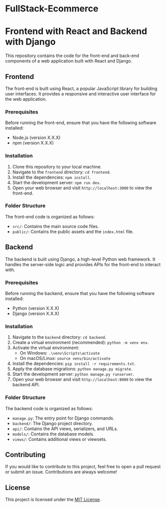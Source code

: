 # FullStack-Ecommerce
# Frontend with React and Backend with Django

This repository contains the code for the front-end and back-end components of a web application built with React and Django.

## Frontend

The front-end is built using React, a popular JavaScript library for building user interfaces. It provides a responsive and interactive user interface for the web application.

### Prerequisites

Before running the front-end, ensure that you have the following software installed:

- Node.js (version X.X.X)
- npm (version X.X.X)

### Installation

1. Clone this repository to your local machine.
2. Navigate to the `frontend` directory: `cd frontend`.
3. Install the dependencies: `npm install`.
4. Start the development server: `npm run dev`.
5. Open your web browser and visit `http://localhost:3000` to view the front-end.

### Folder Structure

The front-end code is organized as follows:

- `src/`: Contains the main source code files.
- `public/`: Contains the public assets and the `index.html` file.

## Backend

The backend is built using Django, a high-level Python web framework. It handles the server-side logic and provides APIs for the front-end to interact with.

### Prerequisites

Before running the backend, ensure that you have the following software installed:

- Python (version X.X.X)
- Django (version X.X.X)

### Installation

1. Navigate to the `backend` directory: `cd backend`.
2. Create a virtual environment (recommended): `python -m venv env`.
3. Activate the virtual environment:
   - On Windows: `.\venv\Scripts\activate`
   - On macOS/Linux: `source venv/bin/activate`
4. Install the dependencies: `pip install -r requirements.txt`.
5. Apply the database migrations: `python manage.py migrate`.
6. Start the development server: `python manage.py runserver`.
7. Open your web browser and visit `http://localhost:8000` to view the backend API.

### Folder Structure

The backend code is organized as follows:

- `manage.py`: The entry point for Django commands.
- `backend/`: The Django project directory.
- `api/`: Contains the API views, serializers, and URLs.
- `models/`: Contains the database models.
- `views/`: Contains additional views or viewsets.

## Contributing

If you would like to contribute to this project, feel free to open a pull request or submit an issue. Contributions are always welcome!

## License

This project is licensed under the [MIT License](LICENSE).

